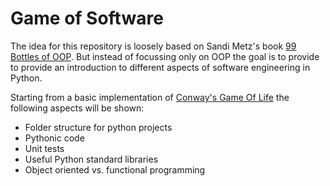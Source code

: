 # Game of Software

The idea for this repository is loosely based on Sandi Metz's book
[99 Bottles of OOP](https://sandimetz.com/99bottles). But instead of focussing only
on OOP the goal is to provide to provide an introduction to different aspects
of software engineering in Python.

Starting from a basic implementation of
[Conway's Game Of Life](https://en.wikipedia.org/wiki/Conway's_Game_of_Life)
the following aspects will be shown:

- Folder structure for python projects
- Pythonic code
- Unit tests
- Useful Python standard libraries
- Object oriented vs. functional programming
